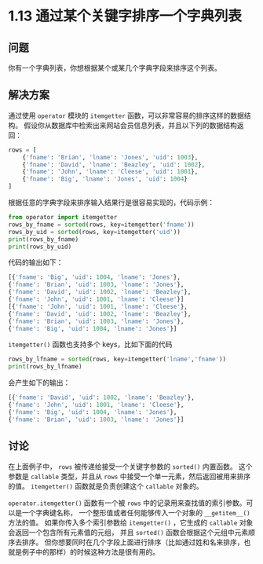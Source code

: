 # 1.13 通过某个关键字排序一个字典列表

## 问题

你有一个字典列表，你想根据某个或某几个字典字段来排序这个列表。

## 解决方案

通过使用 `operator` 模块的 `itemgetter` 函数，可以非常容易的排序这样的数据结构。 假设你从数据库中检索出来网站会员信息列表，并且以下列的数据结构返回：

```python
rows = [
    {'fname': 'Brian', 'lname': 'Jones', 'uid': 1003},
    {'fname': 'David', 'lname': 'Beazley', 'uid': 1002},
    {'fname': 'John', 'lname': 'Cleese', 'uid': 1001},
    {'fname': 'Big', 'lname': 'Jones', 'uid': 1004}
]
```

根据任意的字典字段来排序输入结果行是很容易实现的，代码示例：

```python
from operator import itemgetter
rows_by_fname = sorted(rows, key=itemgetter('fname'))
rows_by_uid = sorted(rows, key=itemgetter('uid'))
print(rows_by_fname)
print(rows_by_uid)
```

代码的输出如下：

```python
[{'fname': 'Big', 'uid': 1004, 'lname': 'Jones'},
{'fname': 'Brian', 'uid': 1003, 'lname': 'Jones'},
{'fname': 'David', 'uid': 1002, 'lname': 'Beazley'},
{'fname': 'John', 'uid': 1001, 'lname': 'Cleese'}]
[{'fname': 'John', 'uid': 1001, 'lname': 'Cleese'},
{'fname': 'David', 'uid': 1002, 'lname': 'Beazley'},
{'fname': 'Brian', 'uid': 1003, 'lname': 'Jones'},
{'fname': 'Big', 'uid': 1004, 'lname': 'Jones'}]
```

`itemgetter()` 函数也支持多个 keys，比如下面的代码

```python
rows_by_lfname = sorted(rows, key=itemgetter('lname','fname'))
print(rows_by_lfname)
```

会产生如下的输出：

```python
[{'fname': 'David', 'uid': 1002, 'lname': 'Beazley'},
{'fname': 'John', 'uid': 1001, 'lname': 'Cleese'},
{'fname': 'Big', 'uid': 1004, 'lname': 'Jones'},
{'fname': 'Brian', 'uid': 1003, 'lname': 'Jones'}]
```

## 讨论

在上面例子中， `rows` 被传递给接受一个关键字参数的 `sorted()` 内置函数。 这个参数是 `callable` 类型，并且从 `rows` 中接受一个单一元素，然后返回被用来排序的值。 `itemgetter()` 函数就是负责创建这个 `callable` 对象的。

`operator.itemgetter()` 函数有一个被 `rows` 中的记录用来查找值的索引参数。可以是一个字典键名称， 一个整形值或者任何能够传入一个对象的 `__getitem__()` 方法的值。 如果你传入多个索引参数给 `itemgetter()` ，它生成的 `callable` 对象会返回一个包含所有元素值的元组， 并且 `sorted()` 函数会根据这个元组中元素顺序去排序。 但你想要同时在几个字段上面进行排序（比如通过姓和名来排序，也就是例子中的那样）的时候这种方法是很有用的。